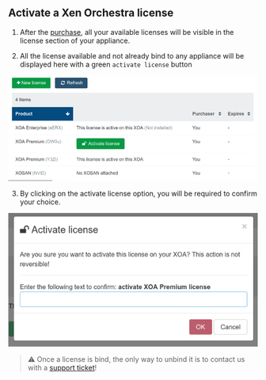 ## Activate a Xen Orchestra license

1. After the [purchase](https://xen-orchestra.com/docs/purchase.html), all your available licenses will be visible in the license section of your appliance.

2. All the license available and not already bind to any appliance will be displayed here with a green `activate license` button

![](./assets/activate-license.png)

3. By clicking on the activate license option, you will be required to confirm your choice. 

![](./assets/activate-confirm.png)

> ⚠ Once a license is bind, the only way to unbind it is to contact us with a [support ticket](https://xen-orchestra.com/#!/member/support)!

